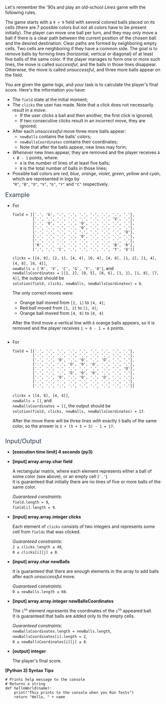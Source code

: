 <p>Let's remember the '90s and play an old-school <em>Lines</em> game with the following rules.</p>
<p>The game starts with a <code>9 × 9</code> field with several colored balls placed on its cells (there are 7 possible colors but not all colors have to be present initially). The player can move one ball per turn, and they may only move a ball if there is a clear path between the current position of the chosen ball and the desired destination. Clear paths are formed by neighboring empty cells. Two cells are neighboring if they have a common side. The goal is to remove balls by forming lines (horizontal, vertical or diagonal) of at least five balls of the same color. If the player manages to form one or more such lines, the move is called <em>successful</em>, and the balls in those lines disappear. Otherwise, the move is called <em>unsuccessful</em>, and three more balls appear on the field.</p>
<p>You are given the game logs, and your task is to calculate the player's final score. Here's the information you have:</p>
<ul>
<li>The <code>field</code> state at the initial moment;</li>
<li>The <code>clicks</code> the user has made. Note that a click does not necessarily result in a move:
<ul>
<li>If the user clicks a ball and then another, the first click is ignored;</li>
<li>If two consecutive clicks result in an incorrect move, they are ignored;</li>
</ul>
</li>
<li>After each <em>unsuccessful</em> move three more balls appear:
<ul>
<li><code>newBalls</code> contains the balls' colors;</li>
<li><code>newBallsCoordinates</code> contains their coordinates;</li>
<li>Note that after the balls appear, new lines may form;</li>
</ul>
</li>
<li><em>Whenever</em> new lines appear, they are removed and the player receives <code>A + B - 1</code> points, where:
<ul>
<li><code>A</code> is the number of lines of at least five balls;</li>
<li><code>B</code> is the total number of balls in those lines;</li>
</ul>
</li>
<li>Possible ball colors are <em>red</em>, <em>blue</em>, <em>orange</em>, <em>violet</em>, <em>green</em>, <em>yellow</em> and <em>cyan</em>, which are represented in logs by<br />
<code>"R"</code>, <code>"B"</code>, <code>"O"</code>, <code>"V"</code>, <code>"G"</code>, <code>"Y"</code> and <code>"C"</code> respectively.</li>
</ul>
<p><span class="markdown--header" style="color:#2b3b52;font-size:1.4em">Example</span></p>
<ul>
<li>
<p>For</p>
<pre><code>field = [['.', 'G', '.', '.', '.', '.', '.', '.', '.'],
         ['.', '.', '.', '.', '.', '.', '.', 'V', '.'],
         ['.', 'O', '.', '.', 'O', '.', '.', '.', '.'],
         ['.', '.', '.', '.', 'O', '.', '.', '.', '.'],
         ['.', '.', '.', '.', '.', '.', '.', '.', 'O'],
         ['.', '.', '.', '.', 'O', '.', '.', '.', '.'],
         ['.', '.', '.', '.', '.', '.', '.', '.', '.'],
         ['R', '.', '.', '.', '.', '.', '.', 'B', 'R'],
         ['.', '.', 'C', '.', '.', '.', '.', 'Y', 'O']]
</code></pre>
<p><code>clicks = [[4, 8], [2, 1], [4, 4], [6, 4], [4, 8], [1, 2], [1, 4], [4, 8], [6, 4]]</code>,<br />
<code>newBalls = ['R', 'V', 'C', 'G', 'Y', 'O']</code>, and<br />
<code>newBallsCoordinates = [[1, 2], [8, 5], [8, 6], [1, 1], [1, 8], [7, 4]]</code>, the output should be<br />
<code>solution(field, clicks, newBalls, newBallsCoordinates) = 6</code>.</p>
<p>The only correct moves were:</p>
<ul>
<li>Orange ball moved from <code>[2, 1]</code> to <code>[4, 4]</code>;</li>
<li>Red ball moved from <code>[1, 2]</code> to <code>[1, 4]</code>;</li>
<li>Orange ball moved from <code>[4, 8]</code> to <code>[6, 4]</code></li>
</ul>
<p>After the third move a vertical line with <code>6</code> orange balls appears, so it is removed and the player receives <code>1 + 6 - 1 = 6</code> points.</p>
<p><img src="https://codesignal.s3.amazonaws.com/tasks/linesGame/img/example1.jpg?_tm=1621896091865" alt /></p>
</li>
<li>
<p>For</p>
<pre><code>field = [['.', '.', '.', '.', '.', '.', '.', '.', '.'],
         ['.', '.', '.', '.', '.', '.', '.', '.', '.'],
         ['.', '.', 'O', '.', 'O', '.', 'O', '.', '.'],
         ['.', '.', '.', 'O', 'O', 'O', '.', '.', '.'],
         ['.', '.', '.', '.', '.', '.', '.', '.', 'O'],
         ['.', '.', '.', 'O', 'O', 'O', '.', '.', '.'],
         ['.', '.', 'O', '.', 'O', '.', 'O', '.', '.'],
         ['.', '.', '.', '.', '.', '.', '.', '.', '.'],
         ['.', '.', '.', '.', '.', '.', '.', '.', '.']]
</code></pre>
<p><code>clicks = [[4, 8], [4, 4]]</code>,<br />
<code>newBalls = []</code>, and<br />
<code>newBallsCoordinates = []</code>, the output should be<br />
<code>solution(field, clicks, newBalls, newBallsCoordinates) = 17</code>.</p>
<p>After the move there will be three lines with exactly <code>5</code> balls of the same color, so the answer is <code>3 + (5 + 5 + 5) - 1 = 17</code>.</p>
<p><img src="https://codesignal.s3.amazonaws.com/tasks/linesGame/img/example2.jpg?_tm=1621896092270" alt /></p>
</li>
</ul>
<p><span class="markdown--header" style="color:#2b3b52;font-size:1.4em">Input/Output</span></p>
<ul>
<li>
<p><strong>[execution time limit] 4 seconds (py3)</strong></p>
</li>
<li>
<p><strong>[input] array.array.char field</strong></p>
<p>A rectangular matrix, where each element represents either a ball of some color (see above), or an empty cell (<code>'.'</code>).<br />
It is guaranteed that initially there are no lines of five or more balls of the same color.</p>
<p><em>Guaranteed constraints:</em><br />
<code>field.length = 9</code>,<br />
<code>field[i].length = 9</code>.</p>
</li>
<li>
<p><strong>[input] array.array.integer clicks</strong></p>
<p>Each element of <code>clicks</code> consists of two integers and represents some cell from <code>fields</code> that was clicked.</p>
<p><em>Guaranteed constraints:</em><br />
<code>2 ≤ clicks.length ≤ 40</code>,<br />
<code>0 ≤ clicks[i][j] ≤ 8</code>.</p>
</li>
<li>
<p><strong>[input] array.char newBalls</strong></p>
<p>It is guaranteed that there are enough elements in the array to add balls after each <em>unsuccessful</em> move.</p>
<p><em>Guaranteed constraints:</em><br />
<code>0 ≤ newBalls.length ≤ 60</code>.</p>
</li>
<li>
<p><strong>[input] array.array.integer newBallsCoordinates</strong></p>
<p>The <code>i<sup>th</sup></code> element represents the coordinates of the <code>i<sup>th</sup></code> appeared ball.<br />
It is guaranteed that balls are added only to the empty cells.</p>
<p><em>Guaranteed constraints:</em><br />
<code>newBallsCoordinates.length = newBalls.length</code>,<br />
<code>newBallsCoordinates[i].length = 2</code>,<br />
<code>0 ≤ newBallsCoordinates[i][j] ≤ 8</code>.</p>
</li>
<li>
<p><strong>[output] integer</strong></p>
<p>The player's final score.</p>
</li>
</ul>
<p><strong>[Python 3] Syntax Tips</strong></p>
<pre><code class="language-python"><span class="hljs-comment"># Prints help message to the console</span>
<span class="hljs-comment"># Returns a string</span>
<span class="hljs-keyword">def</span> <span class="hljs-title function_">helloWorld</span>(<span class="hljs-params">name</span>):
    <span class="hljs-built_in">print</span>(<span class="hljs-string">"This prints to the console when you Run Tests"</span>)
    <span class="hljs-keyword">return</span> <span class="hljs-string">"Hello, "</span> + name

</code></pre>
